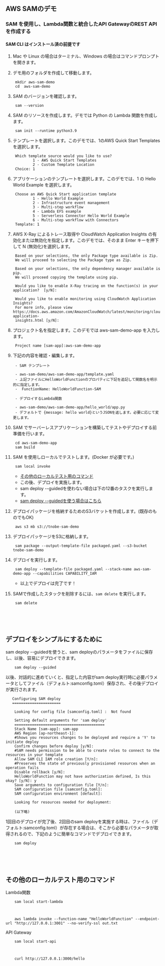 ## AWS SAMのデモ
### SAM を使用し、Lambda関数と統合したAPI GatewayのREST APIを作成する
#### SAM CLI はインストール済の前提です ####

1. Mac や Linux の場合はターミナル、Windows の場合はコマンドプロンプトを開きます。

1. デモ用のフォルダを作成して移動します。

        
        mkdir aws-sam-demo
        cd  aws-sam-demo
        

1. SAM のバージョンを確認します。

        
        sam --version
        

1. SAM のリソースを作成します。デモでは Python の Lambda 関数を作成します。

        
        sam init --runtime python3.9
        

1. テンプレートを選択します。このデモでは、1のAWS Quick Start Templatesを選択します。

        
        Which template source would you like to use?
                1 - AWS Quick Start Templates
                2 - Custom Template Location
        Choice: 1
        

1. アプリケーションのテンプレートを選択します。このデモでは、1 の Hello World Example を選択します。

        
        Choose an AWS Quick Start application template
                1 - Hello World Example
                2 - Infrastructure event management
                3 - Multi-step workflow
                4 - Lambda EFS example
                5 - Serverless Connector Hello World Example
                6 - Multi-step workflow with Connectors
        Template: 1
        

1. AWS X-Ray によるトレース取得や CloudWatch Application Insights の有効化または無効化を指定します。このデモでは、そのまま Enter キーを押下して N (無効化)を選択します。

        
        Based on your selections, the only Package type available is Zip.
        We will proceed to selecting the Package type as Zip.

        Based on your selections, the only dependency manager available is pip.
        We will proceed copying the template using pip.

        Would you like to enable X-Ray tracing on the function(s) in your application?  [y/N]:

        Would you like to enable monitoring using CloudWatch Application Insights?
        For more info, please view https://docs.aws.amazon.com/AmazonCloudWatch/latest/monitoring/cloudwatch-application- 
        insights.html [y/N]:
        

1. プロジェクト名を指定します。このデモでは aws-sam-demo-app を入力します。

        
        Project name [sam-app]:aws-sam-demo-app
        


1. 下記の内容を確認・編集します。

        - SAM テンプレート

        - aws-sam-demo/aws-sam-demo-app/template.yaml 
        - 上記ファイルにHelloWorldFunctionのプロパティに下記を追記して関数名を明示的に指定します。
        -  FunctionName: HelloWorldFunction-SAM

        - デプロイするLambda関数

        - aws-sam-demo/aws-sam-demo-app/hello_world/app.py
        - デフォルトで {message: hello world}というJSONを返します。必要に応じて変更します。　


1. SAM でサーバーレスアプリケーションを構築してテストやデプロイする前準備を行います。

        
        cd aws-sam-demo-app
        sam build
        

1. SAM を使用しローカルでテストします。(Docker が必要です。)

        
        sam local invoke 
        


    - [その他のローカルテスト用のコマンド](#その他のローカルテスト用のコマンド) 
    - この後、デプロイを実施します。
    - sam deploy --guidedを使わない場合は下の12番のタスクを実行します。 
        <br />
    - [sam deploy --guidedを使う場合はこちら](#デプロイをシンプルにするために) 
        
 
1. デプロイパッケージを格納するためのS3バケットを作成します。(既存のものでもOK)

        
        aws s3 mb s3://tnobe-sam-demo
        

1. デプロイパッケージをS3に格納します。

        
        sam package --output-template-file packaged.yaml --s3-bucket tnobe-sam-demo
        

1. デプロイを実行します。

        
        sam deploy --template-file packaged.yaml --stack-name aws-sam-demo-app --capabilities CAPABILITY_IAM
        

    - 以上でデプロイは完了です！

1. SAMで作成したスタックを削除するには、`sam delete` を実行します。

        
        sam delete
        
 <br />
 <br />
 <br />

## デプロイをシンプルにするために 
 
sam deploy --guidedを使うと、sam deployのパラメータをファイルに保存し、以後、容易にデプロイできます。

        
        sam deploy --guided
        

以後、対話的に進めていくと、指定した内容がsam deploy実行時に必要パラメータとしてファイル（デフォルト:samconfig.toml）保存され、その後デプロイが実行されます。

        
       Configuring SAM deploy
       ======================

        Looking for config file [samconfig.toml] :  Not found

        Setting default arguments for 'sam deploy'
        =========================================
        Stack Name [sam-app]: sam-app
        AWS Region [ap-northeast-1]: 
        #Shows you resources changes to be deployed and require a 'Y' to initiate deploy
        Confirm changes before deploy [y/N]: 
        #SAM needs permission to be able to create roles to connect to the resources in your template
        Allow SAM CLI IAM role creation [Y/n]: 
        #Preserves the state of previously provisioned resources when an operation fails
        Disable rollback [y/N]: 
        HelloWorldFunction may not have authorization defined, Is this okay? [y/N]: y
        Save arguments to configuration file [Y/n]: 
        SAM configuration file [samconfig.toml]: 
        SAM configuration environment [default]: 

        Looking for resources needed for deployment:
 
        (以下略)
        

1回目のデプロイが完了後、2回目のsam deployを実施する時は、ファイル（デフォルト:samconfig.toml）が存在する場合は、そこから必要なパラメータが取得されるので、下記のように簡単なコマンドでデプロイできます。

        
        sam deploy 
        

 <br />
 <br />
 <br />

## その他のローカルテスト用のコマンド 

Lambda関数
        
        sam local start-lambda
        

        
        aws lambda invoke --function-name "HelloWorldFunction" --endpoint-url "http://127.0.0.1:3001" --no-verify-ssl out.txt
        

API Gateway
        
        sam local start-api
        

        
        curl http://127.0.0.1:3000/hello
        




